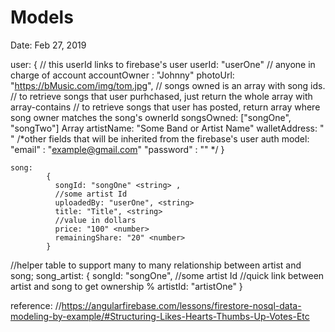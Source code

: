 # Models

Date: Feb 27, 2019

user: 
            {
              // this userId links to firebase's user
              userId: "userOne" <string>
              // anyone in charge of account
              accountOwner : "Johnny" <string> 
              photoUrl: "https://bMusic.com/img/tom.jpg", <string>
              // songs owned is an array with song ids. 
              // to retrieve songs that user purhchased, just return the whole array with array-contains
              // to retrieve songs that user has posted, return array where song owner matches the song's ownerId 
              songsOwned: ["songOne", "songTwo"] Array<string>
              artistName: "Some Band or Artist Name" <string> 
              walletAddress: " " <string>
              /*other fields that will be inherited from the firebase's
               user auth  model:
              "email" : "example@gmail.com"
              "password" : ""
              */
            }

    song: 
            {
              songId: "songOne" <string> ,
              //some artist Id
              uploadedBy: "userOne", <string>  
              title: "Title", <string>
              //value in dollars
              price: "100" <number> 
              remainingShare: "20" <number>
            }
//helper table to support many to many relationship between artist and song;
    song_artist: 
            {
              songId: "songOne", <string>
              //some artist Id
              //quick link between artist and song to get ownership %
    	  artistId: "artistOne" <string>
            }

reference: //https://angularfirebase.com/lessons/firestore-nosql-data-modeling-by-example/#Structuring-Likes-Hearts-Thumbs-Up-Votes-Etc
